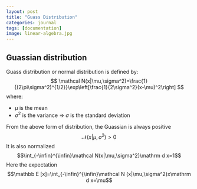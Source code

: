 ```yaml
---
layout: post
title: "Guass Distribution"
categories: journal
tags: [documentation]
image: linear-algebra.jpg
---
```

## Guassian distribution
Guass distribution or normal distribution is defined by:
$$
\mathcal N(x|\mu,\sigma^2)=\frac{1}{(2\pi\sigma^2)^{1/2}}\exp\left[\frac{1}{2\sigma^2}(x-\mu)^2\right]
$$
where:
* $\mu$ is the mean
* $\sigma^2$ is the variance => $\sigma$ is the standard deviation  

From the above form of distribution, the Guassian is always positive
$$\mathcal N(x|\mu,\sigma^2) > 0$$
It is also normalized
$$\int_{-\infin}^{\infin}\mathcal N(x|\mu,\sigma^2)\mathrm d x=1$$
Here the expectation
$$\mathbb E [x]=\int_{-\infin}^{\infin}\mathcal N (x|\mu,\sigma^2)x\mathrm d x=\mu$$


<!--stackedit_data:
eyJoaXN0b3J5IjpbODUwMjg2NTc1LDE5MDI5MDczMDldfQ==
-->
